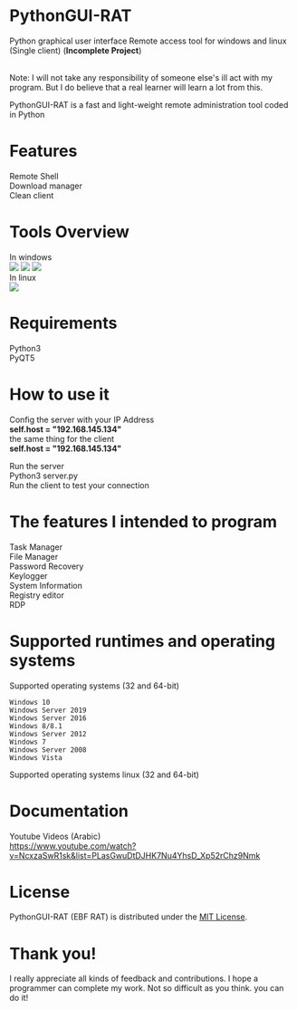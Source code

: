 # PythonGUI-RAT
Python graphical user interface Remote access tool for windows and linux (Single client) (<b>Incomplete Project</b>)<br/><br/>

Note: I will not take any responsibility of someone else's ill act with my program. But I do believe that a real learner will learn a lot from this.<br/>

PythonGUI-RAT is a fast and light-weight remote administration tool coded in Python<br/>

# Features

Remote Shell<br/>
Download manager<br/>
Clean client<br/>

# Tools Overview
In windows<br />
<img src="https://1.bp.blogspot.com/-o5dhyiOh1SI/Xz7ypHTYcFI/AAAAAAAAAbI/al82rnmEOJkda5LiLb4WId-4DeN4JWQDQCLcBGAsYHQ/s638/1.JPG"></img>
<img src="https://1.bp.blogspot.com/-1Bh4Vl5WLdY/Xz7ypKJQMqI/AAAAAAAAAbE/RBjucGVAyj0w4M6KCgYGt8P6N1znufk5wCLcBGAsYHQ/s630/2.JPG"></img>
<img src="https://1.bp.blogspot.com/-SyuNjsdfSPg/Xz7ypNX0zqI/AAAAAAAAAbA/nkc6HCS78-g0CLe02yghk4CEvTYav6nlwCLcBGAsYHQ/s635/3.JPG"></img>
<br />In linux<br />
<img src="https://1.bp.blogspot.com/-kwIQOM7dFeU/Xz7ypnwep5I/AAAAAAAAAbM/rk4w0p9Hmnw_AdVWoS9KN_wR8sFls0HlACLcBGAsYHQ/s641/4.JPG"></img>
# Requirements
Python3<br />
PyQT5

# How to use it
Config the server with your IP Address<br />
<b>self.host = "192.168.145.134"</b><br />
the same thing for the client<br />
<b>self.host = "192.168.145.134"</b><br />

Run the server <br />
Python3 server.py<br />
Run the client to test your connection<br />
# The features I intended to program

Task Manager<br/>
File Manager<br/>
Password Recovery<br/>
Keylogger<br/>
System Information<br/>
Registry editor<br/>
RDP<br/>

# Supported runtimes and operating systems

Supported operating systems (32 and 64-bit)

    Windows 10
    Windows Server 2019
    Windows Server 2016
    Windows 8/8.1
    Windows Server 2012
    Windows 7
    Windows Server 2008
    Windows Vista

Supported operating systems linux (32 and 64-bit)

# Documentation
Youtube Videos (Arabic)<br />
https://www.youtube.com/watch?v=NcxzaSwR1sk&list=PLasGwuDtDJHK7Nu4YhsD_Xp52rChz9Nmk

# License

PythonGUI-RAT (EBF RAT) is distributed under the <a href="https://fr.wikipedia.org/wiki/Licence_MIT">MIT License</a>.

# Thank you!

I really appreciate all kinds of feedback and contributions. I hope a programmer can complete my work. Not so difficult as you think. you can do it!


